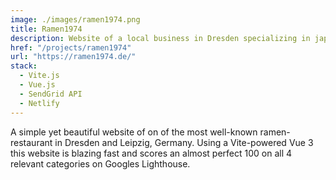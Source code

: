```yaml
---
image: ./images/ramen1974.png
title: Ramen1974
description: Website of a local business in Dresden specializing in japanese cuisine
href: "/projects/ramen1974"
url: "https://ramen1974.de/"
stack:
  - Vite.js
  - Vue.js
  - SendGrid API
  - Netlify
---
```


A simple yet beautiful website of on of the most well-known ramen-restaurant in Dresden and Leipzig, Germany. 
Using a Vite-powered Vue 3 this website is blazing fast and scores an almost perfect 100 on all 4 relevant categories on Googles Lighthouse.